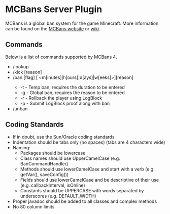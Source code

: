 MCBans Server Plugin
====================

MCBans is a global ban system for the game Minecraft.
More information can be found on the [MCBans website](http://www.mcbans.com/) or [wiki](http://wiki.mcbans.com/).

Commands
--------

Below is a list of commands supported by MCBans 4.

* /lookup <playername>
* /kick <playername> [reason]
* /ban [flag] <playername> [<duration> <m[inutes]|h[ours]|d[ays]|w[eeks]>][reason]
    * -t - Temp ban, requires the duration to be entered
    * -g - Global ban, requires the reason to be entered
    * -r - Rollback the player using LogBlock
    * -p - Submit LogBlock proof along with ban
* /unban <playername>

Coding Standards
----------------

* If in doubt, use the Sun/Oracle coding standards
* Indentation should be tabs only (no spaces) (tabs are 4 characters wide)
* Naming:
    * Packages should be lowercase
    * Class names should use UpperCamelCase (e.g. BanCommandHandler)
    * Methods should use lowerCamelCase and start with a verb (e.g. getVar(), saveConfig())
    * Fields should use lowerCamelCase and be descriptive of their use (e.g. callbackInterval, isOnline)
    * Constants should be UPPERCASE with words separated by underscores (e.g. DEFAULT_WIDTH)
* Proper javadoc should be added to all classes and complex methods
* No 80 column limits